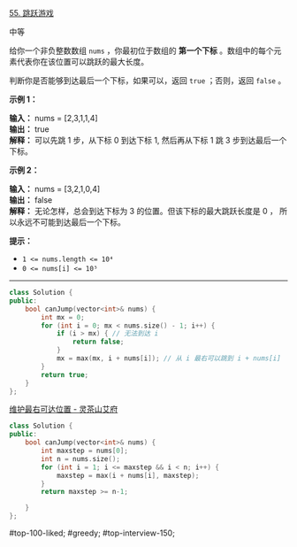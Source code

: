 [55. 跳跃游戏](https://leetcode.cn/problems/jump-game/)

中等

给你一个非负整数数组 `nums` ，你最初位于数组的 **第一个下标** 。数组中的每个元素代表你在该位置可以跳跃的最大长度。

判断你是否能够到达最后一个下标，如果可以，返回 `true` ；否则，返回 `false` 。

**示例 1：**

**输入：** nums = [2,3,1,1,4]  
**输出：** true  
**解释：** 可以先跳 1 步，从下标 0 到达下标 1, 然后再从下标 1 跳 3 步到达最后一个下标。

**示例 2：**

**输入：** nums = [3,2,1,0,4]  
**输出：** false  
**解释：** 无论怎样，总会到达下标为 3 的位置。但该下标的最大跳跃长度是 0 ， 所以永远不可能到达最后一个下标。

**提示：**

- `1 <= nums.length <= 10⁴`
- `0 <= nums[i] <= 10⁵`
---- ----
```cpp
class Solution {
public:
    bool canJump(vector<int>& nums) {
        int mx = 0;
        for (int i = 0; mx < nums.size() - 1; i++) {
            if (i > mx) { // 无法到达 i
                return false;
            }
            mx = max(mx, i + nums[i]); // 从 i 最右可以跳到 i + nums[i]
        }
        return true;
    }
};
```
[维护最右可达位置 - 灵茶山艾府](https://leetcode.cn/problems/jump-game/solutions/2798996/liang-chong-li-jie-fang-shi-wei-hu-zui-y-q67s/)

```cpp
class Solution {
public:
    bool canJump(vector<int>& nums) {
        int maxstep = nums[0];
        int n = nums.size();
        for (int i = 1; i <= maxstep && i < n; i++) {
            maxstep = max(i + nums[i], maxstep);
        }
        return maxstep >= n-1;

    }
};
```

#top-100-liked; #greedy; #top-interview-150; 